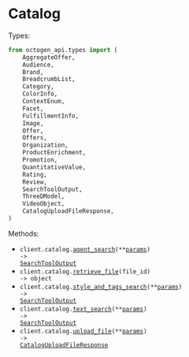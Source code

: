 # Catalog

Types:

```python
from octogen_api.types import (
    AggregateOffer,
    Audience,
    Brand,
    BreadcrumbList,
    Category,
    ColorInfo,
    ContextEnum,
    Facet,
    FulfillmentInfo,
    Image,
    Offer,
    Offers,
    Organization,
    ProductEnrichment,
    Promotion,
    QuantitativeValue,
    Rating,
    Review,
    SearchToolOutput,
    ThreeDModel,
    VideoObject,
    CatalogUploadFileResponse,
)
```

Methods:

- <code title="get /catalog/agent_search">client.catalog.<a href="./src/octogen_api/resources/catalog.py">agent_search</a>(\*\*<a href="src/octogen_api/types/catalog_agent_search_params.py">params</a>) -> <a href="./src/octogen_api/types/search_tool_output.py">SearchToolOutput</a></code>
- <code title="get /catalog/file/{file_id}">client.catalog.<a href="./src/octogen_api/resources/catalog.py">retrieve_file</a>(file_id) -> object</code>
- <code title="post /catalog/style_and_tags_search">client.catalog.<a href="./src/octogen_api/resources/catalog.py">style_and_tags_search</a>(\*\*<a href="src/octogen_api/types/catalog_style_and_tags_search_params.py">params</a>) -> <a href="./src/octogen_api/types/search_tool_output.py">SearchToolOutput</a></code>
- <code title="post /catalog/text_search">client.catalog.<a href="./src/octogen_api/resources/catalog.py">text_search</a>(\*\*<a href="src/octogen_api/types/catalog_text_search_params.py">params</a>) -> <a href="./src/octogen_api/types/search_tool_output.py">SearchToolOutput</a></code>
- <code title="post /catalog/file_upload">client.catalog.<a href="./src/octogen_api/resources/catalog.py">upload_file</a>(\*\*<a href="src/octogen_api/types/catalog_upload_file_params.py">params</a>) -> <a href="./src/octogen_api/types/catalog_upload_file_response.py">CatalogUploadFileResponse</a></code>
